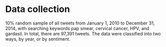 # Data collection
10% random sample of all tweets from January 1, 2010 to December 31, 2014, with searching keywords pap smear, cervical cancer, HPV, and gardasil. In total, there are 97,391 tweets.
The data were classified into two ways, by year, or by sentiment.
